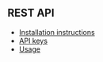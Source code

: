 ## REST API

* [Installation instructions](/api-new/installation-instructions)
* [API keys](/api-new/api-keys)
* [Usage](/api-new/usage)
